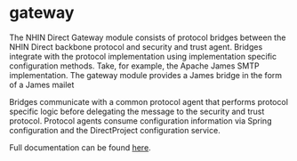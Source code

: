 # gateway
The NHIN Direct Gateway module consists of protocol bridges between the NHIN Direct backbone protocol and security and trust agent. Bridges integrate with the protocol implementation using implementation specific configuration methods. Take, for example, the Apache James SMTP implementation. The gateway module provides a James bridge in the form of a James mailet

Bridges communicate with a common protocol agent that performs protocol specific logic before delegating the message to the security and trust protocol. Protocol agents consume configuration information via Spring configuration and the DirectProject configuration service.

Full documentation can be found [here](https://directprojectjavari.github.io/gateway/).
